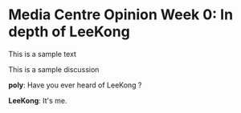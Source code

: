 # Media Centre Opinion Week 0: In depth of LeeKong

This is a sample text

This is a sample discussion

**poly**: Have you ever heard of LeeKong ?

**LeeKong**: It's me.
